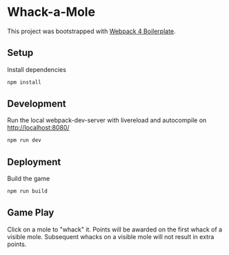 Whack-a-Mole
===========
This project was bootstrapped with [Webpack 4 Boilerplate](https://github.com/cvgellhorn/webpack-boilerplate).
## Setup
Install dependencies
```sh
npm install
```
## Development
Run the local webpack-dev-server with livereload and autocompile on [http://localhost:8080/](http://localhost:8080/)
```sh
npm run dev
```
## Deployment
Build the game
```sh
npm run build
```
## Game Play
Click on a mole to "whack" it. Points will be awarded on the first whack of a visible mole.
Subsequent whacks on a visible mole will not result in extra points.
